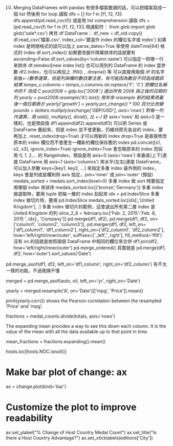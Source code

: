 10. Merging DataFrames with pandas
有很多檔案要讀的話，可以把檔案寫成一個 list 然後用 for loop 讀取
dfs = []
for f in [f1, f2, f3]:
  dfs.append(pd.read_csv(f))
或是用 list comprehension 讀取
dfs = [pd.read_csv(f) for f in [f1, f2, f3]]
用通配符：
from glob import glob
glob('sale*.csv')
拷貝 df DataFrame： df_new = df_old.copy()
df.read_csv('檔案.csv', index_col='要當作 index 的欄位名字或 index') 如果 index 是時間格式的話可以加上 parse_dates=True 來使用 dateTime[64] 格式的 index
df.sort_index() 如果要改變升降冪排序的話就要有 ascending=False
df.sort_values(by='column name') 可以指定一照哪一行來排序
df.reindex([new index list]) 也可以用別的 DataFrame 的 index 當參數 df2.index，也可以再加上 .ffill() , .dropna() 等
可以直接用兩個 df 的名字來做+-*/數學運算，但是列與欄的數目要注意，有可能因為數目不同造成錯誤結果
temps_c.columns = temps_c.columns.str.replace('F', 'C') 把欄位名稱中的 F 改成 C
post2008 = gdp.loc['2008':] 選出所有 2008 與之後的日期的列
yearly = post2008.resample('A').last() 用年來 resample 新的結果用最後一個日期表示
yearly['growth'] = yearly.pct_change() * 100 百分比改變
pounds = dollars.multiply(exchange['GBP/USD'], axis='rows') 對每一列作運算，用 add(), multiply(), divid(), 比 +-*/ 好 axis='rows' 和 axis=0 是一樣的，也是預設值
df1.append(df2).append(df3) 可以把 Series 或 DataFrame 疊起來，但是 index 並不會更動，仍維持原先各自的 index，要再加上 .reset_index(drop=True) 才可以用新的 index drop=True 是直接修改原本的 index 欄位而不會產生一欄新的欄位保存舊的 index
pd.concat([s1, s2, s3], ignore_index=True) ignore_index=True 會忽略原本的 index 而採用 0, 1, 2,... 的 RangeIndex，預設是用 axis=0 (axis='rows') 來垂直(上下)連接 DataFrame 用 axis=1 (axis='columns') 來水平(左右)連接 DataFrame，可以加入參數 keys=[key1, key2, ...] 來指定多重 index 最外側的 index，keys 會是列或是欄則照 axis 指定，join='inner' 或 join='outer' (預設)
medals_sorted = medals.sort_index(level=0) 多重 index 做 sort 時要指定用哪個 index 來排序
medals_sorted.loc[('bronze','Germany')] 多重 index 做選取時，要用 tuple 把每一層的 index 刮起來
idx = pd.IndexSlice 多重 index 做切片時，要用 pd.IndexSlice
medals_sorted.loc[idx[:,'United Kingdom'], :] 多重 index 做切片的範例，這會選出所有第二層 index 是 United Kingdom 的列
slice_2_8 = february.loc['Feb. 2, 2015':'Feb. 8, 2015 ', idx[:, 'Company']]
pd.merge(df1, df2), pd.merge(df1, df2, on=['column1', 'column2', 'column3']), pd.merger(df1, df2, left_on=['df1_column1', 'df1_column2'], right_on=['df2_column1', 'df2_column2'], how='left/right/inner/outer', suffixes=['_left','_right'], fill_method='ffill') 沒有 on 的話就是依照兩個 DataFrame 中相同的欄位來合併
df1.join(df2, how='left/right/inner/outer')
pd.merge_ordered() 其實就是 pd.merge(df1, df2, how='outer').sort_values('Date')

pd.merge_asof(df1, df2, left_on='df1_column', right_on='df2_column') 有不太一樣的功能，不過我搞不懂

merged = pd.merge_asof(auto, oil, left_on='yr', right_on='Date')

yearly = merged.resample('A', on='Date')[['mpg', 'Price']].mean()

print(yearly.corr()) shows the Pearson correlation between the resampled 'Price' and 'mpg'.

fractions = medal_counts.divide(totals, axis='rows')

The expanding mean provides a way to see this down each column. It is the value of the mean with all the data available up to that point in time.

mean_fractions = fractions.expanding().mean()

hosts.loc[hosts.NOC.isnull()]

# Make bar plot of change: ax
ax = change.plot(kind='bar')

# Customize the plot to improve readability
ax.set_ylabel("% Change of Host Country Medal Count")
ax.set_title("Is there a Host Country Advantage?")
ax.set_xticklabels(editions['City'])
